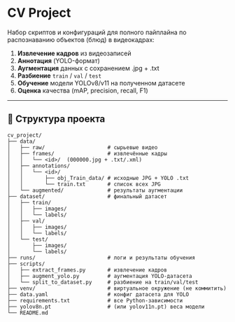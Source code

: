 ﻿# CV Project

Набор скриптов и конфигураций для полного пайплайна по распознаванию объектов (блюд) в видеокадрах:

1. **Извлечение кадров** из видеозаписей  
2. **Аннотация** (YOLO-формат)  
3. **Аугментация** данных с сохранением .jpg + .txt  
4. **Разбиение** `train` / `val` / `test`  
5. **Обучение** модели YOLOv8/v11 на полученном датасете  
6. **Оценка** качества (mAP, precision, recall, F1)

---

## 📁 Структура проекта

```text
cv_project/
├── data/  
│   ├── raw/                    # сырьевые видео  
│   ├── frames/                 # извлечённые кадры  
│   │   └── <id>/  (000000.jpg + .txt/.xml)  
│   ├── annotations/  
│   │   └── <id>/  
│   │       ├── obj_Train_data/ # исходные JPG + YOLO .txt  
│   │       └── train.txt       # список всех JPG  
│   └── augmented/              # результаты аугментации  
├── dataset/                    # финальный датасет  
│   ├── train/  
│   │   ├── images/  
│   │   └── labels/  
│   ├── val/  
│   │   ├── images/  
│   │   └── labels/  
│   └── test/  
│       ├── images/  
│       └── labels/  
├── runs/                       # логи и результаты обучения  
├── scripts/  
│   ├── extract_frames.py       # извлечение кадров  
│   ├── augment_yolo.py         # аугментация YOLO-датасета  
│   └── split_to_dataset.py     # разбиение на train/val/test  
├── venv/                       # виртуальное окружение (не коммитить)  
├── data.yaml                   # конфиг датасета для YOLO  
├── requirements.txt            # все Python-зависимости  
├── yolov8n.pt                  # (или yolov11n.pt) веса модели  
└── README.md
